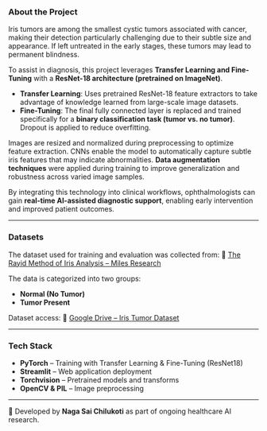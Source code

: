 
### **About the Project**

Iris tumors are among the smallest cystic tumors associated with cancer, making their detection particularly challenging due to their subtle size and appearance. If left untreated in the early stages, these tumors may lead to permanent blindness.

To assist in diagnosis, this project leverages **Transfer Learning and Fine-Tuning** with a **ResNet-18 architecture (pretrained on ImageNet)**.

* **Transfer Learning**: Uses pretrained ResNet-18 feature extractors to take advantage of knowledge learned from large-scale image datasets.
* **Fine-Tuning**: The final fully connected layer is replaced and trained specifically for a **binary classification task (tumor vs. no tumor)**. Dropout is applied to reduce overfitting.

Images are resized and normalized during preprocessing to optimize feature extraction. CNNs enable the model to automatically capture subtle iris features that may indicate abnormalities. **Data augmentation techniques** were applied during training to improve generalization and robustness across varied image samples.

By integrating this technology into clinical workflows, ophthalmologists can gain **real-time AI-assisted diagnostic support**, enabling early intervention and improved patient outcomes.

---

### **Datasets**

The dataset used for training and evaluation was collected from:
🔗 [The Rayid Method of Iris Analysis – Miles Research](http://milesresearch.com/main/links.htm)

The data is categorized into two groups:

* **Normal (No Tumor)**
* **Tumor Present**

Dataset access:
📂 [Google Drive – Iris Tumor Dataset]([https://drive.google.com/drive/folders/1Tzc9ym41ni1K9g9zDck3tRQ7i5MaWDoS?usp=drive_link](https://drive.google.com/drive/folders/1JN3-8iQMFWO4FpGDQTa3QQLRhAoxVusJ?q=sharedwith:public%20parent:1JN3-8iQMFWO4FpGDQTa3QQLRhAoxVusJ))

---

### **Tech Stack**

* **PyTorch** – Training with Transfer Learning & Fine-Tuning (ResNet18)
* **Streamlit** – Web application deployment
* **Torchvision** – Pretrained models and transforms
* **OpenCV & PIL** – Image preprocessing

---

🚀 Developed by **Naga Sai Chilukoti** as part of ongoing healthcare AI research.
